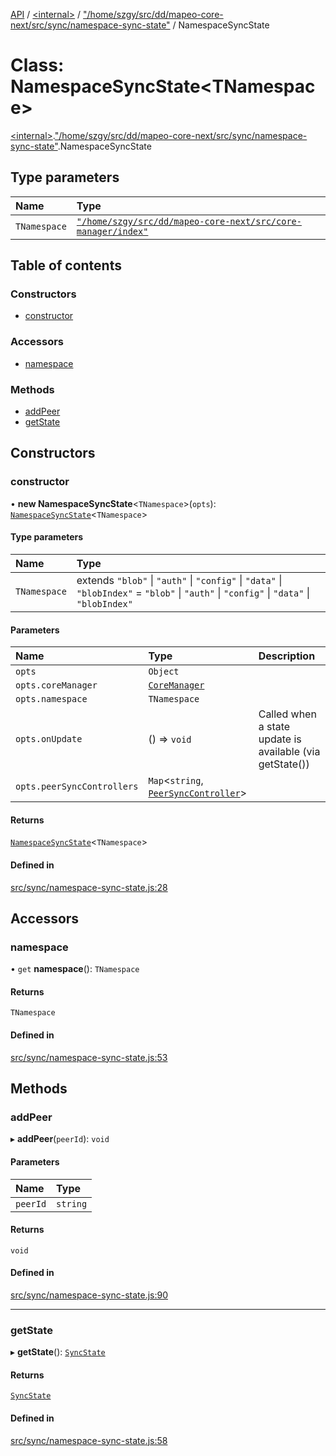[API](../README.md) / [\<internal\>](../modules/internal_.md) / ["/home/szgy/src/dd/mapeo-core-next/src/sync/namespace-sync-state"](../modules/internal_.__home_szgy_src_dd_mapeo_core_next_src_sync_namespace_sync_state_.md) / NamespaceSyncState

# Class: NamespaceSyncState\<TNamespace\>

[\<internal\>](../modules/internal_.md).["/home/szgy/src/dd/mapeo-core-next/src/sync/namespace-sync-state"](../modules/internal_.__home_szgy_src_dd_mapeo_core_next_src_sync_namespace_sync_state_.md).NamespaceSyncState

## Type parameters

| Name | Type |
| :------ | :------ |
| `TNamespace` | [`"/home/szgy/src/dd/mapeo-core-next/src/core-manager/index"`](../modules/internal_.__home_szgy_src_dd_mapeo_core_next_src_core_manager_index_.md) |

## Table of contents

### Constructors

- [constructor](internal_.__home_szgy_src_dd_mapeo_core_next_src_sync_namespace_sync_state_.NamespaceSyncState.md#constructor)

### Accessors

- [namespace](internal_.__home_szgy_src_dd_mapeo_core_next_src_sync_namespace_sync_state_.NamespaceSyncState.md#namespace)

### Methods

- [addPeer](internal_.__home_szgy_src_dd_mapeo_core_next_src_sync_namespace_sync_state_.NamespaceSyncState.md#addpeer)
- [getState](internal_.__home_szgy_src_dd_mapeo_core_next_src_sync_namespace_sync_state_.NamespaceSyncState.md#getstate)

## Constructors

### constructor

• **new NamespaceSyncState**\<`TNamespace`\>(`opts`): [`NamespaceSyncState`](internal_.__home_szgy_src_dd_mapeo_core_next_src_sync_namespace_sync_state_.NamespaceSyncState.md)\<`TNamespace`\>

#### Type parameters

| Name | Type |
| :------ | :------ |
| `TNamespace` | extends ``"blob"`` \| ``"auth"`` \| ``"config"`` \| ``"data"`` \| ``"blobIndex"`` = ``"blob"`` \| ``"auth"`` \| ``"config"`` \| ``"data"`` \| ``"blobIndex"`` |

#### Parameters

| Name | Type | Description |
| :------ | :------ | :------ |
| `opts` | `Object` |  |
| `opts.coreManager` | [`CoreManager`](internal_.CoreManager.md) |  |
| `opts.namespace` | `TNamespace` |  |
| `opts.onUpdate` | () => `void` | Called when a state update is available (via getState()) |
| `opts.peerSyncControllers` | `Map`\<`string`, [`PeerSyncController`](internal_.PeerSyncController.md)\> |  |

#### Returns

[`NamespaceSyncState`](internal_.__home_szgy_src_dd_mapeo_core_next_src_sync_namespace_sync_state_.NamespaceSyncState.md)\<`TNamespace`\>

#### Defined in

[src/sync/namespace-sync-state.js:28](https://github.com/digidem/mapeo-core-next/blob/315dc9781d8d2f74f17b1fd651a3ae81272b7fac/src/sync/namespace-sync-state.js#L28)

## Accessors

### namespace

• `get` **namespace**(): `TNamespace`

#### Returns

`TNamespace`

#### Defined in

[src/sync/namespace-sync-state.js:53](https://github.com/digidem/mapeo-core-next/blob/315dc9781d8d2f74f17b1fd651a3ae81272b7fac/src/sync/namespace-sync-state.js#L53)

## Methods

### addPeer

▸ **addPeer**(`peerId`): `void`

#### Parameters

| Name | Type |
| :------ | :------ |
| `peerId` | `string` |

#### Returns

`void`

#### Defined in

[src/sync/namespace-sync-state.js:90](https://github.com/digidem/mapeo-core-next/blob/315dc9781d8d2f74f17b1fd651a3ae81272b7fac/src/sync/namespace-sync-state.js#L90)

___

### getState

▸ **getState**(): [`SyncState`](../modules/internal_.__home_szgy_src_dd_mapeo_core_next_src_sync_namespace_sync_state_.md#syncstate)

#### Returns

[`SyncState`](../modules/internal_.__home_szgy_src_dd_mapeo_core_next_src_sync_namespace_sync_state_.md#syncstate)

#### Defined in

[src/sync/namespace-sync-state.js:58](https://github.com/digidem/mapeo-core-next/blob/315dc9781d8d2f74f17b1fd651a3ae81272b7fac/src/sync/namespace-sync-state.js#L58)
